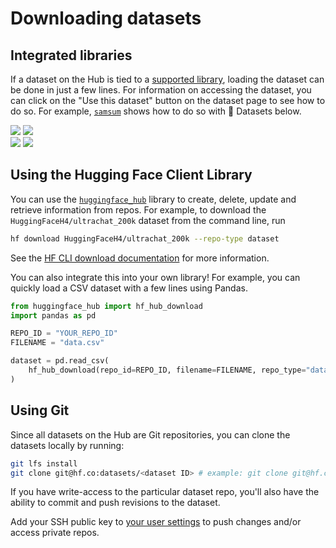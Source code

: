 # Downloading datasets

## Integrated libraries

If a dataset on the Hub is tied to a [supported library](./datasets-libraries), loading the dataset can be done in just a few lines. For information on accessing the dataset, you can click on the "Use this dataset" button on the dataset page to see how to do so. For example, [`samsum`](https://huggingface.co/datasets/Samsung/samsum?library=datasets) shows how to do so with 🤗 Datasets below.

<div class="flex justify-center">
<img class="block dark:hidden" src="https://huggingface.co/datasets/huggingface/documentation-images/resolve/main/hub/datasets-usage.png"/>
<img class="hidden dark:block" src="https://huggingface.co/datasets/huggingface/documentation-images/resolve/main/hub/datasets-usage-dark.png"/>
</div>

<div class="flex justify-center">
<img class="block dark:hidden" src="https://huggingface.co/datasets/huggingface/documentation-images/resolve/main/hub/datasets-usage-modal.png"/>
<img class="hidden dark:block" src="https://huggingface.co/datasets/huggingface/documentation-images/resolve/main/hub/datasets-usage-modal-dark.png"/>
</div>

## Using the Hugging Face Client Library

You can use the [`huggingface_hub`](/docs/huggingface_hub) library to create, delete, update and retrieve information from repos. For example, to download the `HuggingFaceH4/ultrachat_200k` dataset from the command line, run

```bash
hf download HuggingFaceH4/ultrachat_200k --repo-type dataset
```

See the [HF CLI download documentation](https://huggingface.co/docs/huggingface_hub/en/guides/cli#download-a-dataset-or-a-space) for more information.

You can also integrate this into your own library! For example, you can quickly load a CSV dataset with a few lines using Pandas.
```py
from huggingface_hub import hf_hub_download
import pandas as pd

REPO_ID = "YOUR_REPO_ID"
FILENAME = "data.csv"

dataset = pd.read_csv(
    hf_hub_download(repo_id=REPO_ID, filename=FILENAME, repo_type="dataset")
)
```

## Using Git

Since all datasets on the Hub are Git repositories, you can clone the datasets locally by running:

```bash
git lfs install
git clone git@hf.co:datasets/<dataset ID> # example: git clone git@hf.co:datasets/allenai/c4
```

If you have write-access to the particular dataset repo, you'll also have the ability to commit and push revisions to the dataset.

Add your SSH public key to [your user settings](https://huggingface.co/settings/keys) to push changes and/or access private repos.
